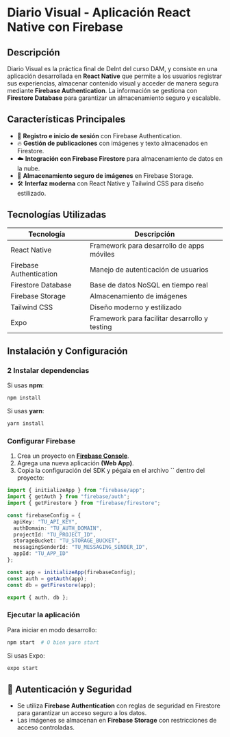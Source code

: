 #  Diario Visual - Aplicación React Native con Firebase

##  Descripción

Diario Visual es la práctica final de DeInt del curso DAM, y consiste en una aplicación desarrollada en **React Native** que permite a los usuarios registrar sus experiencias, almacenar contenido visual y acceder de manera segura mediante **Firebase Authentication**. La información se gestiona con **Firestore Database** para garantizar un almacenamiento seguro y escalable.

##  **Características Principales**

- 📲 **Registro e inicio de sesión** con Firebase Authentication.
- 🔥 **Gestión de publicaciones** con imágenes y texto almacenados en Firestore.
- ☁️ **Integración con Firebase Firestore** para almacenamiento de datos en la nube.
- 💾 **Almacenamiento seguro de imágenes** en Firebase Storage.
- 🛠 **Interfaz moderna** con React Native y Tailwind CSS para diseño estilizado.

##  **Tecnologías Utilizadas**

| Tecnología              | Descripción                                   |
| ----------------------- | --------------------------------------------- |
| React Native            | Framework para desarrollo de apps móviles     |
| Firebase Authentication | Manejo de autenticación de usuarios           |
| Firestore Database      | Base de datos NoSQL en tiempo real            |
| Firebase Storage        | Almacenamiento de imágenes                    |
| Tailwind CSS            | Diseño moderno y estilizado                   |
| Expo                    | Framework para facilitar desarrollo y testing |

##  **Instalación y Configuración**

### 2️ **Instalar dependencias**

Si usas **npm**:

```sh
npm install
```

Si usas **yarn**:

```sh
yarn install
```

###  **Configurar Firebase**

1. Crea un proyecto en [**Firebase Console**](https://console.firebase.google.com/).
2. Agrega una nueva aplicación **(Web App)**.
3. Copia la configuración del SDK y pégala en el archivo `` dentro del proyecto:

```ts
import { initializeApp } from "firebase/app";
import { getAuth } from "firebase/auth";
import { getFirestore } from "firebase/firestore";

const firebaseConfig = {
  apiKey: "TU_API_KEY",
  authDomain: "TU_AUTH_DOMAIN",
  projectId: "TU_PROJECT_ID",
  storageBucket: "TU_STORAGE_BUCKET",
  messagingSenderId: "TU_MESSAGING_SENDER_ID",
  appId: "TU_APP_ID"
};

const app = initializeApp(firebaseConfig);
const auth = getAuth(app);
const db = getFirestore(app);

export { auth, db };
```

###  **Ejecutar la aplicación**

Para iniciar en modo desarrollo:

```sh
npm start  # O bien yarn start
```

Si usas Expo:

```sh
expo start
```

## 🔐 **Autenticación y Seguridad**

- Se utiliza **Firebase Authentication** con reglas de seguridad en Firestore para garantizar un acceso seguro a los datos.
- Las imágenes se almacenan en **Firebase Storage** con restricciones de acceso controladas.
